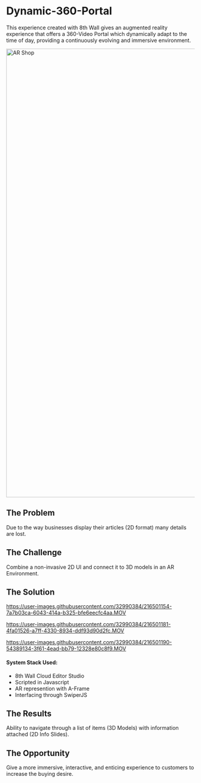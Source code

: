 # Dynamic-360-Portal


This experience created with 8th Wall gives an augmented reality experience that offers a 360-Video Portal which dynamically adapt to the time of day, providing a continuously evolving and immersive environment.

<img width="1200" alt="AR Shop" src="https://user-images.githubusercontent.com/32990384/186056478-da68c353-037c-4a0f-bb1b-e9f13e10f64c.png">

<h2>The Problem</h2>
Due to the way businesses display their articles (2D format) many details are lost.

<h2>The Challenge</h2>
Combine a non-invasive 2D UI and connect it to 3D models in an AR Environment.

<h2>The Solution</h2>


https://user-images.githubusercontent.com/32990384/216501154-7a7b03ca-6043-414a-b325-bfe6eecfc4aa.MOV


https://user-images.githubusercontent.com/32990384/216501181-4fa01526-a7ff-4330-8934-ddf93d90d2fc.MOV


https://user-images.githubusercontent.com/32990384/216501190-54389134-3f61-4ead-bb79-12328e80c8f9.MOV


<h4>System Stack Used:</h4>
<ul>
  <li>8th Wall Cloud Editor Studio</li>
  <li>Scripted in Javascript
  <li>AR represention with A-Frame
  <li>Interfacing through SwiperJS
</ul>

<h2>The Results</h2>
Ability to navigate through a list of items (3D Models) with information attached (2D Info Slides).

<h2>The Opportunity</h2>

Give a more immersive, interactive, and enticing experience to customers to increase the buying desire.
